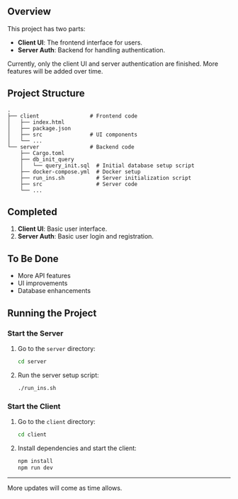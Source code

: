 ## Overview

This project has two parts:
- **Client UI**: The frontend interface for users.
- **Server Auth**: Backend for handling authentication.

Currently, only the client UI and server authentication are finished. More features will be added over time.

## Project Structure

```
.
├── client                # Frontend code
│   ├── index.html
│   ├── package.json
│   ├── src               # UI components
│   └── ...
└── server                # Backend code
    ├── Cargo.toml
    ├── db_init_query
    │   └── query_init.sql  # Initial database setup script
    ├── docker-compose.yml  # Docker setup
    ├── run_ins.sh          # Server initialization script
    ├── src                 # Server code
    └── ...
```

## Completed

1. **Client UI**: Basic user interface.
2. **Server Auth**: Basic user login and registration.

## To Be Done

- More API features
- UI improvements
- Database enhancements

## Running the Project

### Start the Server

1. Go to the `server` directory:
   ```bash
   cd server
   ```
2. Run the server setup script:
   ```bash
   ./run_ins.sh
   ```

### Start the Client

1. Go to the `client` directory:
   ```bash
   cd client
   ```
2. Install dependencies and start the client:
   ```bash
   npm install
   npm run dev
   ```

---

More updates will come as time allows.
